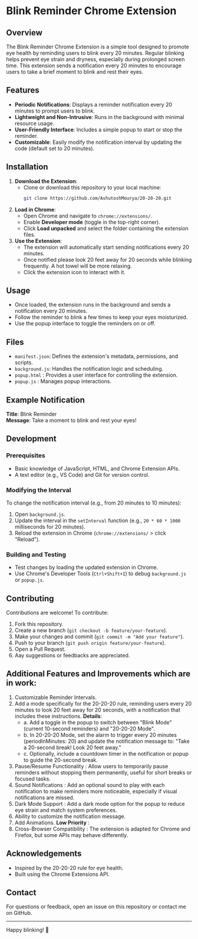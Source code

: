 # Blink Reminder Chrome Extension

## Overview
The Blink Reminder Chrome Extension is a simple tool designed to promote eye health by reminding users to blink every 20 minutes. Regular blinking helps prevent eye strain and dryness, especially during prolonged screen time. This extension sends a notification every 20 minutes to encourage users to take a brief moment to blink and rest their eyes. 

## Features
- **Periodic Notifications**: Displays a reminder notification every 20 minutes to prompt users to blink.
- **Lightweight and Non-Intrusive**: Runs in the background with minimal resource usage.
- **User-Friendly Interface**: Includes a simple popup to start or stop the reminder.
- **Customizable**: Easily modify the notification interval by updating the code (default set to 20 minutes).

## Installation
1. **Download the Extension**:
   - Clone or download this repository to your local machine:
     ```bash
     git clone https://github.com/AshutoshMourya/20-20-20.git
     ```
2. **Load in Chrome**:
   - Open Chrome and navigate to `chrome://extensions/`.
   - Enable **Developer mode** (toggle in the top-right corner).
   - Click **Load unpacked** and select the folder containing the extension files.
3. **Use the Extension**:
   - The extension will automatically start sending notifications every 20 minutes.
   - Once notified please look 20 feet away for 20 seconds while blinking frequently. A hot towel will be more relaxing.
   - Click the extension icon to interact with it.

## Usage
- Once loaded, the extension runs in the background and sends a notification every 20 minutes.
- Follow the reminder to blink a few times to keep your eyes moisturized.
- Use the popup interface to toggle the reminders on or off.

## Files
- `manifest.json`: Defines the extension's metadata, permissions, and scripts.
- `background.js`: Handles the notification logic and scheduling.
- `popup.html` : Provides a user interface for controlling the extension.
- `popup.js` : Manages popup interactions.

## Example Notification
**Title**: Blink Reminder  
**Message**: Take a moment to blink and rest your eyes!

## Development
### Prerequisites
- Basic knowledge of JavaScript, HTML, and Chrome Extension APIs.
- A text editor (e.g., VS Code) and Git for version control.

### Modifying the Interval
To change the notification interval (e.g., from 20 minutes to 10 minutes):
1. Open `background.js`.
2. Update the interval in the `setInterval` function (e.g., `20 * 60 * 1000` milliseconds for 20 minutes).
3. Reload the extension in Chrome (`chrome://extensions/` > click "Reload").

### Building and Testing
- Test changes by loading the updated extension in Chrome.
- Use Chrome's Developer Tools (`Ctrl+Shift+I`) to debug `background.js` or `popup.js`.

## Contributing
Contributions are welcome! To contribute:
1. Fork this repository.
2. Create a new branch (`git checkout -b feature/your-feature`).
3. Make your changes and commit (`git commit -m "Add your feature"`).
4. Push to your branch (`git push origin feature/your-feature`).
5. Open a Pull Request.
6. Aay suggestions or feedbacks are appreciated.

## Additional Features and Improvements which are in work:
1. Customizable Reminder Intervals.
2. Add a mode specifically for the 20-20-20 rule, reminding users every 20 minutes to look 20 feet away for 20 seconds, with a notification that includes these instructions.
    **Details**: 
    - a. Add a toggle in the popup to switch between "Blink Mode" (current 10-second reminders) and "20-20-20 Mode".
    - b. In 20-20-20 Mode, set the alarm to trigger every 20 minutes (periodInMinutes: 20) and update the notification message to: "Take a 20-second break! Look 20 feet away."
    - c. Optionally, include a countdown timer in the notification or popup to guide the 20-second break.
3. Pause/Resume Functionality : Allow users to temporarily pause reminders without stopping them permanently, useful for short breaks or focused tasks.
4. Sound Notifications : Add an optional sound to play with each notification to make reminders more noticeable, especially if visual notifications are missed.
5. Dark Mode Support : Add a dark mode option for the popup to reduce eye strain and match system preferences.
6. Ability to customize the notification message.
7. Add Animations.
**Low Priority** : 
8. Cross-Browser Compatibility : The extension is adapted for Chrome and Firefox, but some APIs may behave differently.  

## Acknowledgements
- Inspired by the 20-20-20 rule for eye health.
- Built using the Chrome Extensions API.

## Contact
For questions or feedback, open an issue on this repository or contact me on GitHub.

---

Happy blinking! 👀